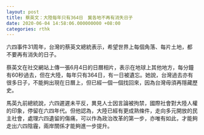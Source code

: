 ```yaml
---
layout: post
title: 蔡英文：大陸每年只有364日　冀各地不再有消失日子
date: 2020-06-04 14:58:06.000000000 +08:00
categories: rthk
---
```


六四事件31周年，台灣的蔡英文總統表示，希望世界上每個角落、每片土地，都不要再有消失的日子。

蔡英文在社交網站上傳一張6月4日的日曆相片，表示在地球上其他地方，每分鐘有60秒過去，但在大陸，每年只有364日，有一日被遺忘。她說，台灣過去亦有很多日子，不能夠出現在日曆上，但已經一個一個找回來，因為台灣毋須再隱藏歷史。

馬英九前總統說，六四遲遲未平反，異見人士因言論被拘禁，國際社會對大陸人權的印象，停留在六四年代。但他認為，大陸已經有更成熟條件，走向多元開放的民主社會，處理六四遺留的傷痛，可以作為政治改革的第一步，亦唯有如此，才能夠走出六四陰霾，兩岸關係才能夠進一步提升。
